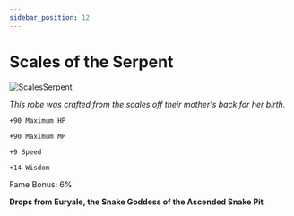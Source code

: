 ```yaml
---
sidebar_position: 12
---
```


# Scales of the Serpent

![ScalesSerpent](https://vwiki.valorserver.com/api/item/picture/scales%20of%20the%20serpent)

<i>This robe was crafted from the scales off their mother's back for her birth.</i>

    +90 Maximum HP
    
    +90 Maximum MP
    
    +9 Speed
    
    +14 Wisdom
    
Fame Bonus: 6%

**Drops from Euryale, the Snake Goddess of the Ascended Snake Pit**
